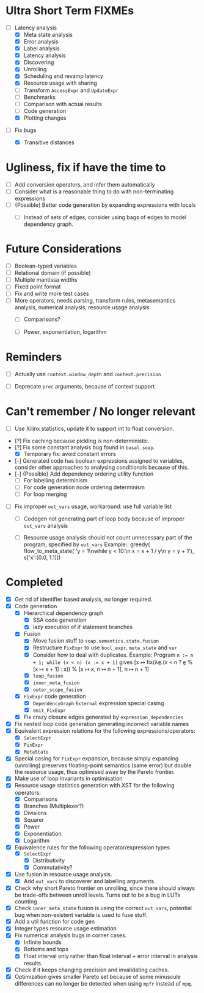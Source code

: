 # Ultra Short Term FIXMEs

* [ ] Latency analysis
    - [X] Meta state analysis
    - [X] Error analysis
    - [X] Label analysis
    - [X] Latency analysis
    - [X] Discovering
    - [X] Unrolling
    - [X] Scheduling and revamp latency
    - [X] Resource usage with sharing
    - [ ] Transform `AccessExpr` and `UpdateExpr`
    - [ ] Benchmarks
    - [ ] Comparison with actual results
    - [ ] Code generation
    - [X] Plotting changes

- [ ] Fix bugs
    - [X] Transitive distances


# Ugliness, fix if have the time to

* [ ] Add conversion operators, and infer them automatically
* [ ] Consider what is a reasonable thing to do with non-terminating
  expressions
* [ ] {Possible} Better code generation by expanding expressions with locals
    - [ ] Instead of sets of edges, consider using bags of edges to model
      dependency graph.


# Future Considerations

* [ ] Boolean-typed variables
* [ ] Relational domain (if possible)
* [ ] Multiple mantissa widths
* [ ] Fixed point format
* [ ] Fix and write more test cases
* [ ] More operators, needs parsing, transform rules, metasemantics analysis,
  numerical analysis, resource usage analysis
    - [ ] Comparisons?
    - [ ] Power, exponentiation, logarithm


# Reminders

* [ ] Actually use `context.window_depth` and `context.precision`
* [ ] Deprecate `prec` arguments, because of context support


# Can't remember / No longer relevant

* [ ] Use Xilinx statistics, update it to support int to float conversion.
* [?] Fix caching because pickling is non-deterministic.
* [?] Fix some constant analysis bug found in `basal.soap`.
    - [X] Temporary fix: avoid constant errors
* [-] Generated code has boolean expressions assigned to variables, consider
  other approaches to analysing conditionals because of this.
* [-] {Possible} Add dependency ordering utility function
    - [ ] For labelling determinism
    - [ ] For code generation node ordering determinism
    - [ ] For loop merging
* [ ] Fix improper `out_vars` usage, workaround: use full variable list
    - [ ] Codegen not generating part of loop body because of
      improper `out_vars` analysis
    - [ ] Resource usage analysis should not count unnecessary part of the
      program, specified by `out_vars`
  Example::
        greedy(
            flow_to_meta_state(
                'y = 1\nwhile y < 10:\n x = x + 1 / y\n y = y + 1'),
            s['x':[0.0, 1.1]])


# Completed

* [X] Get rid of identifier based analysis, no longer required.
* [X] Code generation
    - [X] Hierarchical dependency graph
        - [X] SSA code generation
        - [X] lazy execution of if statement branches
    - [X] Fusion
        - [X] Move fusion stuff to `soap.semantics.state.fusion`
        - [X] Restructure `FixExpr` to use `bool_expr`, `meta_state` and `var`
        - [X] Consider how to deal with duplicates. Example:
          Program `n := n + 1; while (x < n) (x := x + 1)` gives
          [x ↦ fix(λe̲.(x < n ? e̲ % [x ↦ x + 1] : x)) % [x ↦ x, n ↦ n + 1],
          n ↦ n + 1]
        - [X] `loop_fusion`
        - [X] `inner_meta_fusion`
        - [X] `outer_scope_fusion`
    - [X] `FixExpr` code generation
        - [X] `DependencyGraph` `External` expression special casing
        - [X] `emit_FixExpr`
    - [X] Fix crazy closure edges generated by `expression_dependencies`
* [X] Fix nested loop code generation generating incorrect variable names
* [X] Equivalent expression relations for the following expressions/operators:
    - [X] `SelectExpr`
    - [X] `FixExpr`
    - [X] `MetaState`
* [X] Special casing for `FixExpr` expansion, because simply expanding
  (unrolling) preserves floating-point semantics (same error) but double
  the resource usage, thus optimised away by the Pareto frontier.
* [X] Make use of loop invariants in optimisation
* [X] Resource usage statistics generation with XST for the following
  operators:
    - [X] Comparisons
    - [X] Branches (Multiplexer?)
    - [X] Divisions
    - [X] Squarer
    - [X] Power
    - [X] Exponentiation
    - [X] Logarithm
* [X] Equivalence rules for the following operator/expression types
    - [X] `SelectExpr`
        - [X] Distributivity
        - [X] Commutativity?
* [X] Use fusion in resource usage analysis.
    - [X] Add `out_vars` to discoverer and labelling arguments.
* [X] Check why short Pareto frontier on unrolling, since there should always
  be trade-offs between unroll levels. Turns out to be a bug in LUTs counting
* [X] Check `inner_meta_state` fusion is using the correct `out_vars`,
  potential bug when non-existent variable is used to fuse stuff.
* [X] Add a util function for code gen
* [X] Integer types resource usage estimation
* [X] Fix numerical analysis bugs in corner cases.
    - [X] Infinite bounds
    - [X] Bottoms and tops
    - [X] Float interval only rather than float interval + error interval in
      analysis results.
* [X] Check if it keeps changing precision and invalidating caches.
* [X] Optimization gives smaller Pareto set because of some minuscule
  differences can no longer be detected when using `mpfr` instead of `mpq`.
